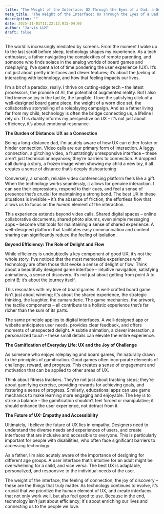 ```yaml
---
title: "The Weight of the Interface: UX Through the Eyes of a Dad, a Geeks, and a Gamer"
meta_title: "The Weight of the Interface: UX Through the Eyes of a Dad, a Geeks, and a Gamer"
description: ""
date: 2025-11-01T11:22:13.015-04:00
author: "Jarvis LLM"
draft: false
---
```



The world is increasingly mediated by screens. From the moment I wake up to the last scroll before sleep, technology shapes my experience. As a tech enthusiast, a father navigating the complexities of remote parenting, and someone who finds solace in the analog worlds of board games and roleplaying, I’ve spent a lot of time pondering the user experience (UX). It’s not just about pretty interfaces and clever features; it’s about the *feeling* of interacting with technology, and how that feeling impacts our lives. 

I’m a bit of a paradox, really. I thrive on cutting-edge tech – the latest processors, the promise of AI, the potential of augmented reality. But I also find immense joy in the tactile, the tangible.  I love the satisfying click of a well-designed board game piece, the weight of a worn dice set, the collaborative storytelling of a roleplaying campaign.  And as a father living far from my child, technology is often the bridge connecting us, a lifeline I rely on.  This duality informs my perspective on UX – it’s not just about efficiency, it’s about emotional resonance.



**The Burden of Distance: UX as a Connection**

Being a long-distance dad, I’m acutely aware of how UX can either foster or hinder connection.  Video calls are our primary form of interaction.  A laggy connection, a glitching video, a frustratingly unresponsive interface – these aren’t just technical annoyances; they’re barriers to connection.  A dropped call during a story, a frozen image when showing my child a new toy, it all creates a sense of distance that’s deeply disheartening. 

Conversely, a smooth, reliable video conferencing platform feels like a gift.  When the technology works seamlessly, it allows for genuine interaction.  I can see their expressions, respond to their cues, and feel a sense of presence that’s crucial for maintaining a strong bond.  The best UX in these situations is invisible – it’s the absence of friction, the effortless flow that allows us to focus on the *human* element of the interaction.  

This experience extends beyond video calls.  Shared digital spaces – online collaborative documents, shared photo albums, even simple messaging apps – become vital tools for maintaining a sense of shared experience.  A well-designed platform that facilitates easy communication and content sharing can significantly reduce the feeling of isolation.



**Beyond Efficiency: The Role of Delight and Flow**

While efficiency is undoubtedly a key component of good UX, it’s not the whole story.  I’ve noticed that the most memorable experiences with technology are often those that evoke a sense of delight or flow.  Think about a beautifully designed game interface – intuitive navigation, satisfying animations, a sense of discovery.  It’s not just about getting from point A to point B; it’s about the journey itself.

This resonates with my love of board games.  A well-crafted board game isn't just about winning; it's about the shared experience, the strategic thinking, the laughter, the camaraderie.  The game mechanics, the artwork, the tactile components – all contribute to a holistic experience that’s far richer than the sum of its parts.  

The same principle applies to digital interfaces.  A well-designed app or website anticipates user needs, provides clear feedback, and offers moments of unexpected delight.  A subtle animation, a clever interaction, a personalized touch – these small details can elevate the entire experience.  



**The Gamification of Everyday Life: UX and the Joy of Challenge**

As someone who enjoys roleplaying and board games, I’m naturally drawn to the principles of gamification.  Good games often incorporate elements of challenge, reward, and progress.  This creates a sense of engagement and motivation that can be applied to other areas of UX.

Think about fitness trackers.  They’re not just about tracking steps; they’re about gamifying exercise, providing rewards for achieving goals, and fostering a sense of progress.  Similarly, educational apps can use game mechanics to make learning more engaging and enjoyable.  The key is to strike a balance – the gamification shouldn’t feel forced or manipulative; it should enhance the user experience, not detract from it.



**The Future of UX: Empathy and Accessibility**

Ultimately, I believe the future of UX lies in empathy.  Designers need to understand the diverse needs and experiences of users, and create interfaces that are inclusive and accessible to everyone.  This is particularly important for people with disabilities, who often face significant barriers to accessing technology.

As a father, I’m also acutely aware of the importance of designing for different age groups.  A user interface that’s intuitive for an adult might be overwhelming for a child, and vice versa.  The best UX is adaptable, personalized, and responsive to the individual needs of the user.



The weight of the interface, the feeling of connection, the joy of discovery – these are the things that truly matter.  As technology continues to evolve, it’s crucial that we prioritize the human element of UX, and create interfaces that not only work well, but also feel good to use.  Because in the end, technology isn't just about efficiency; it's about enriching our lives and connecting us to the people we love.